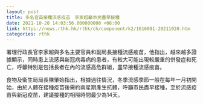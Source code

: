 ```yaml
---
layout: post
title: 多名官員接種流感疫苗　李家超籲市民盡早接種
date: 2021-10-20 14:03:56.000000000 +08:00
link: https://news.rthk.hk/rthk/ch/component/k2/1616081-20211020.htm
categories: rthk
---
```


署理行政長官李家超與多名主要官員和副局長接種流感疫苗，他指出，越來越多證據顯示，同時患上流感與新冠病毒病的患者，有較大可能出現較嚴重的併發症和死亡，呼籲特別是包括長者在內的流感高危群組，盡早接種流感疫苗。
 
食物及衞生局局長陳肇始指出，根據過往情況，冬季流感季節一般在每年一月初開始，由於人體在接種疫苗後需約兩星期產生抗體，呼籲市民盡早接種，至於流感疫苗與新冠疫苗，建議接種的相隔時間最少為14天。
